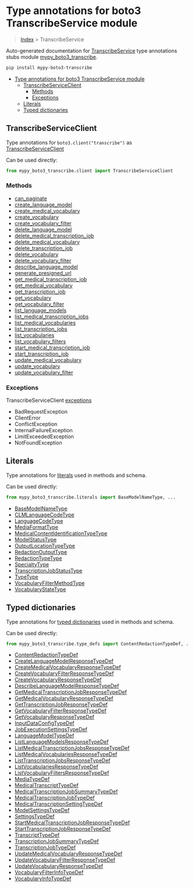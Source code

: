 # Type annotations for boto3 TranscribeService module

> [Index](..) > TranscribeService

Auto-generated documentation for
[TranscribeService](https://boto3.amazonaws.com/v1/documentation/api/1.17.74/reference/services/transcribe.html#TranscribeService)
type annotations stubs module
[mypy_boto3_transcribe](https://pypi.org/project/mypy-boto3-transcribe/).

```bash
pip install mypy-boto3-transcribe
```

- [Type annotations for boto3 TranscribeService module](#type-annotations-for-boto3-transcribeservice-module)
  - [TranscribeServiceClient](#transcribeserviceclient)
    - [Methods](#methods)
    - [Exceptions](#exceptions)
  - [Literals](#literals)
  - [Typed dictionaries](#typed-dictionaries)

## TranscribeServiceClient

Type annotations for `boto3.client("transcribe")` as
[TranscribeServiceClient](./client.md)

Can be used directly:

```python
from mypy_boto3_transcribe.client import TranscribeServiceClient
```

### Methods

- [can_paginate](./client.md#can_paginate)
- [create_language_model](./client.md#create_language_model)
- [create_medical_vocabulary](./client.md#create_medical_vocabulary)
- [create_vocabulary](./client.md#create_vocabulary)
- [create_vocabulary_filter](./client.md#create_vocabulary_filter)
- [delete_language_model](./client.md#delete_language_model)
- [delete_medical_transcription_job](./client.md#delete_medical_transcription_job)
- [delete_medical_vocabulary](./client.md#delete_medical_vocabulary)
- [delete_transcription_job](./client.md#delete_transcription_job)
- [delete_vocabulary](./client.md#delete_vocabulary)
- [delete_vocabulary_filter](./client.md#delete_vocabulary_filter)
- [describe_language_model](./client.md#describe_language_model)
- [generate_presigned_url](./client.md#generate_presigned_url)
- [get_medical_transcription_job](./client.md#get_medical_transcription_job)
- [get_medical_vocabulary](./client.md#get_medical_vocabulary)
- [get_transcription_job](./client.md#get_transcription_job)
- [get_vocabulary](./client.md#get_vocabulary)
- [get_vocabulary_filter](./client.md#get_vocabulary_filter)
- [list_language_models](./client.md#list_language_models)
- [list_medical_transcription_jobs](./client.md#list_medical_transcription_jobs)
- [list_medical_vocabularies](./client.md#list_medical_vocabularies)
- [list_transcription_jobs](./client.md#list_transcription_jobs)
- [list_vocabularies](./client.md#list_vocabularies)
- [list_vocabulary_filters](./client.md#list_vocabulary_filters)
- [start_medical_transcription_job](./client.md#start_medical_transcription_job)
- [start_transcription_job](./client.md#start_transcription_job)
- [update_medical_vocabulary](./client.md#update_medical_vocabulary)
- [update_vocabulary](./client.md#update_vocabulary)
- [update_vocabulary_filter](./client.md#update_vocabulary_filter)

### Exceptions

TranscribeServiceClient [exceptions](./client.md#exceptions)

- BadRequestException
- ClientError
- ConflictException
- InternalFailureException
- LimitExceededException
- NotFoundException

## Literals

Type annotations for [literals](./literals.md) used in methods and schema.

Can be used directly:

```python
from mypy_boto3_transcribe.literals import BaseModelNameType, ...
```

- [BaseModelNameType](./literals.md#basemodelnametype)
- [CLMLanguageCodeType](./literals.md#clmlanguagecodetype)
- [LanguageCodeType](./literals.md#languagecodetype)
- [MediaFormatType](./literals.md#mediaformattype)
- [MedicalContentIdentificationTypeType](./literals.md#medicalcontentidentificationtypetype)
- [ModelStatusType](./literals.md#modelstatustype)
- [OutputLocationTypeType](./literals.md#outputlocationtypetype)
- [RedactionOutputType](./literals.md#redactionoutputtype)
- [RedactionTypeType](./literals.md#redactiontypetype)
- [SpecialtyType](./literals.md#specialtytype)
- [TranscriptionJobStatusType](./literals.md#transcriptionjobstatustype)
- [TypeType](./literals.md#typetype)
- [VocabularyFilterMethodType](./literals.md#vocabularyfiltermethodtype)
- [VocabularyStateType](./literals.md#vocabularystatetype)

## Typed dictionaries

Type annotations for [typed dictionaries](./type_defs.md) used in methods and
schema.

Can be used directly:

```python
from mypy_boto3_transcribe.type_defs import ContentRedactionTypeDef, ...
```

- [ContentRedactionTypeDef](./type_defs.md#contentredactiontypedef)
- [CreateLanguageModelResponseTypeDef](./type_defs.md#createlanguagemodelresponsetypedef)
- [CreateMedicalVocabularyResponseTypeDef](./type_defs.md#createmedicalvocabularyresponsetypedef)
- [CreateVocabularyFilterResponseTypeDef](./type_defs.md#createvocabularyfilterresponsetypedef)
- [CreateVocabularyResponseTypeDef](./type_defs.md#createvocabularyresponsetypedef)
- [DescribeLanguageModelResponseTypeDef](./type_defs.md#describelanguagemodelresponsetypedef)
- [GetMedicalTranscriptionJobResponseTypeDef](./type_defs.md#getmedicaltranscriptionjobresponsetypedef)
- [GetMedicalVocabularyResponseTypeDef](./type_defs.md#getmedicalvocabularyresponsetypedef)
- [GetTranscriptionJobResponseTypeDef](./type_defs.md#gettranscriptionjobresponsetypedef)
- [GetVocabularyFilterResponseTypeDef](./type_defs.md#getvocabularyfilterresponsetypedef)
- [GetVocabularyResponseTypeDef](./type_defs.md#getvocabularyresponsetypedef)
- [InputDataConfigTypeDef](./type_defs.md#inputdataconfigtypedef)
- [JobExecutionSettingsTypeDef](./type_defs.md#jobexecutionsettingstypedef)
- [LanguageModelTypeDef](./type_defs.md#languagemodeltypedef)
- [ListLanguageModelsResponseTypeDef](./type_defs.md#listlanguagemodelsresponsetypedef)
- [ListMedicalTranscriptionJobsResponseTypeDef](./type_defs.md#listmedicaltranscriptionjobsresponsetypedef)
- [ListMedicalVocabulariesResponseTypeDef](./type_defs.md#listmedicalvocabulariesresponsetypedef)
- [ListTranscriptionJobsResponseTypeDef](./type_defs.md#listtranscriptionjobsresponsetypedef)
- [ListVocabulariesResponseTypeDef](./type_defs.md#listvocabulariesresponsetypedef)
- [ListVocabularyFiltersResponseTypeDef](./type_defs.md#listvocabularyfiltersresponsetypedef)
- [MediaTypeDef](./type_defs.md#mediatypedef)
- [MedicalTranscriptTypeDef](./type_defs.md#medicaltranscripttypedef)
- [MedicalTranscriptionJobSummaryTypeDef](./type_defs.md#medicaltranscriptionjobsummarytypedef)
- [MedicalTranscriptionJobTypeDef](./type_defs.md#medicaltranscriptionjobtypedef)
- [MedicalTranscriptionSettingTypeDef](./type_defs.md#medicaltranscriptionsettingtypedef)
- [ModelSettingsTypeDef](./type_defs.md#modelsettingstypedef)
- [SettingsTypeDef](./type_defs.md#settingstypedef)
- [StartMedicalTranscriptionJobResponseTypeDef](./type_defs.md#startmedicaltranscriptionjobresponsetypedef)
- [StartTranscriptionJobResponseTypeDef](./type_defs.md#starttranscriptionjobresponsetypedef)
- [TranscriptTypeDef](./type_defs.md#transcripttypedef)
- [TranscriptionJobSummaryTypeDef](./type_defs.md#transcriptionjobsummarytypedef)
- [TranscriptionJobTypeDef](./type_defs.md#transcriptionjobtypedef)
- [UpdateMedicalVocabularyResponseTypeDef](./type_defs.md#updatemedicalvocabularyresponsetypedef)
- [UpdateVocabularyFilterResponseTypeDef](./type_defs.md#updatevocabularyfilterresponsetypedef)
- [UpdateVocabularyResponseTypeDef](./type_defs.md#updatevocabularyresponsetypedef)
- [VocabularyFilterInfoTypeDef](./type_defs.md#vocabularyfilterinfotypedef)
- [VocabularyInfoTypeDef](./type_defs.md#vocabularyinfotypedef)
